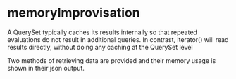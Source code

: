 # memoryImprovisation

A QuerySet typically caches its results internally so that repeated evaluations do not result in additional queries. In contrast, iterator() will read results directly, without doing any caching at the QuerySet level

Two methods of retrieving data are provided and their memory usage is shown in their json output.
